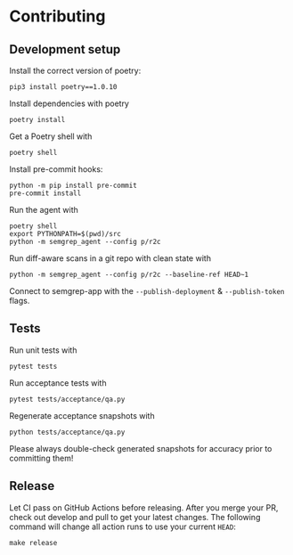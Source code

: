 # Contributing

## Development setup

Install the correct version of poetry:

```
pip3 install poetry==1.0.10
```

Install dependencies with poetry

```
poetry install
```

Get a Poetry shell with
```
poetry shell
```

Install pre-commit hooks:

```
python -m pip install pre-commit
pre-commit install
```


Run the agent with

```
poetry shell
export PYTHONPATH=$(pwd)/src
python -m semgrep_agent --config p/r2c
```

Run diff-aware scans in a git repo with clean state with

```
python -m semgrep_agent --config p/r2c --baseline-ref HEAD~1
```

Connect to semgrep-app with the `--publish-deployment` & `--publish-token` flags.

## Tests

Run unit tests with

```
pytest tests
```

Run acceptance tests with

```
pytest tests/acceptance/qa.py
```

Regenerate acceptance snapshots with

```
python tests/acceptance/qa.py
```

Please always double-check generated snapshots for accuracy prior to committing
them!

## Release

Let CI pass on GitHub Actions before releasing. 
After you merge your PR, check out develop and pull to get your latest changes.
The following command will change all action runs to use your current `HEAD`:

```
make release
```
